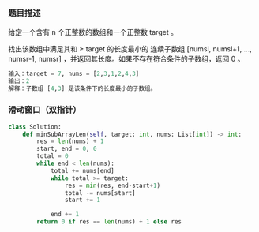## []()

### 题目描述

给定一个含有 n 个正整数的数组和一个正整数 target 。

找出该数组中满足其和 ≥ target 的长度最小的 连续子数组 [numsl, numsl+1, ..., numsr-1, numsr] ，并返回其长度。如果不存在符合条件的子数组，返回 0 。

```python
输入：target = 7, nums = [2,3,1,2,4,3]
输出：2
解释：子数组 [4,3] 是该条件下的长度最小的子数组。
```

### 滑动窗口（双指针）

```python
class Solution:
    def minSubArrayLen(self, target: int, nums: List[int]) -> int:
        res = len(nums) + 1
        start, end = 0, 0
        total = 0
        while end < len(nums):
            total += nums[end]
            while total >= target:
                res = min(res, end-start+1)
                total -= nums[start]
                start += 1

            end += 1
        return 0 if res == len(nums) + 1 else res
```

